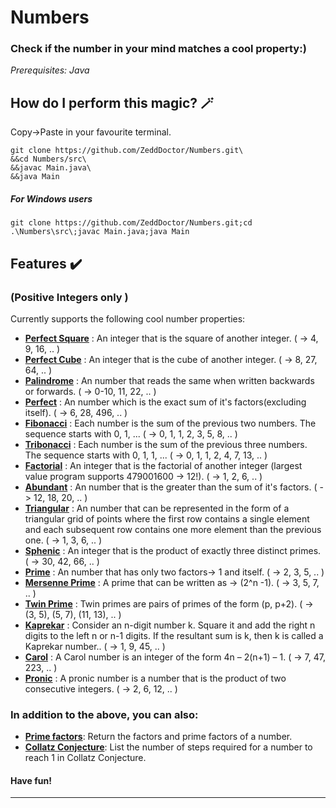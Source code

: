 # Numbers
### Check if the number in your mind matches a cool property:)

*Prerequisites: Java*

##  How do I perform this magic?  🪄
Copy->Paste in your favourite terminal.
```
git clone https://github.com/ZeddDoctor/Numbers.git\
&&cd Numbers/src\
&&javac Main.java\
&&java Main
```
##### For Windows users
```
git clone https://github.com/ZeddDoctor/Numbers.git;cd .\Numbers\src\;javac Main.java;java Main
```
##  Features :heavy_check_mark:
### (Positive Integers only )
Currently supports the following cool number properties:

- **[Perfect Square](https://www.cuemath.com/algebra/perfect-squares/)** : An integer that is the square of another integer. ( -> 4, 9, 16, .. )
- **[Perfect Cube](https://www.cuemath.com/algebra/perfect-cube/)** : An integer that is the cube of another integer. ( -> 8, 27, 64, .. )
- **[Palindrome](https://mathworld.wolfram.com/PalindromicNumber.html)** : An number that reads the same when written backwards or forwards. ( -> 0-10, 11, 22, .. )
- **[Perfect](https://mathworld.wolfram.com/PerfectNumber.html)** : An number which is the exact sum of it's factors(excluding itself). ( -> 6, 28, 496, .. )
- **[Fibonacci](https://mathworld.wolfram.com/FibonacciNumber.html)** : Each number is the sum of the previous two numbers. The sequence starts with 0, 1, ... ( -> 0, 1, 1, 2, 3, 5, 8, .. )
- **[Tribonacci](https://mathworld.wolfram.com/TribonacciNumber.html)** : Each number is the sum of the previous three numbers. The sequence starts with 0, 1, 1, ... ( -> 0, 1, 1, 2, 4, 7, 13, .. )
- **[Factorial](https://mathworld.wolfram.com/Factorial.html)** : An integer that is the factorial of another integer (largest value program supports 479001600 -> 12!). ( -> 1, 2, 6, .. )
- **[Abundant](https://mathworld.wolfram.com/AbundantNumber.html)** : An number that is the greater than the sum of it's factors. ( -> 12, 18, 20, .. )
- **[Triangular](https://mathworld.wolfram.com/TriangularNumber.html)** : An number that can be represented in the form of a triangular grid of points where the first row contains a single element and each subsequent row contains one more element than the previous one.  ( -> 1, 3, 6, .. )
- **[Sphenic](https://en.wikipedia.org/wiki/Square_number)** : An integer that is the product of exactly three distinct primes. ( -> 30, 42, 66, .. )
- **[Prime](https://mathworld.wolfram.com/PrimeNumber.html)** : An number that has only two factors-> 1 and itself. ( -> 2, 3, 5, .. )
- **[Mersenne Prime](https://mathworld.wolfram.com/MersennePrime.html)** : A prime that can be written as -> (2^n -1). ( -> 3, 5, 7, .. )
- **[Twin Prime](https://mathworld.wolfram.com/TwinPrimes.html)** : Twin primes are pairs of primes of the form (p, p+2). ( -> (3, 5), (5, 7), (11, 13), .. )
- **[Kaprekar](https://mathworld.wolfram.com/KaprekarNumber.html)** : Consider an n-digit number k. Square it and add the right n digits to the left n or n-1 digits. If the resultant sum is k, then k is called a Kaprekar number.. ( -> 1, 9, 45, .. )
- **[Carol](https://oeis.org/A093112)** : A Carol number is an integer of the form 4n – 2(n+1) – 1. ( -> 7, 47, 223, .. )
- **[Pronic](https://mathworld.wolfram.com/PronicNumber.html)** : A pronic number is a number that is the product of two consecutive integers. ( -> 2, 6, 12, .. )

###   In addition to the above, you can also:

- **[Prime factors](https://mathworld.wolfram.com/PrimeFactor.html)**: Return the factors and prime factors of a number.
- **[Collatz Conjecture](https://mathworld.wolfram.com/CollatzProblem.html)**: List the number of steps required for a number to reach 1 in Collatz Conjecture.

#### Have fun!
***
